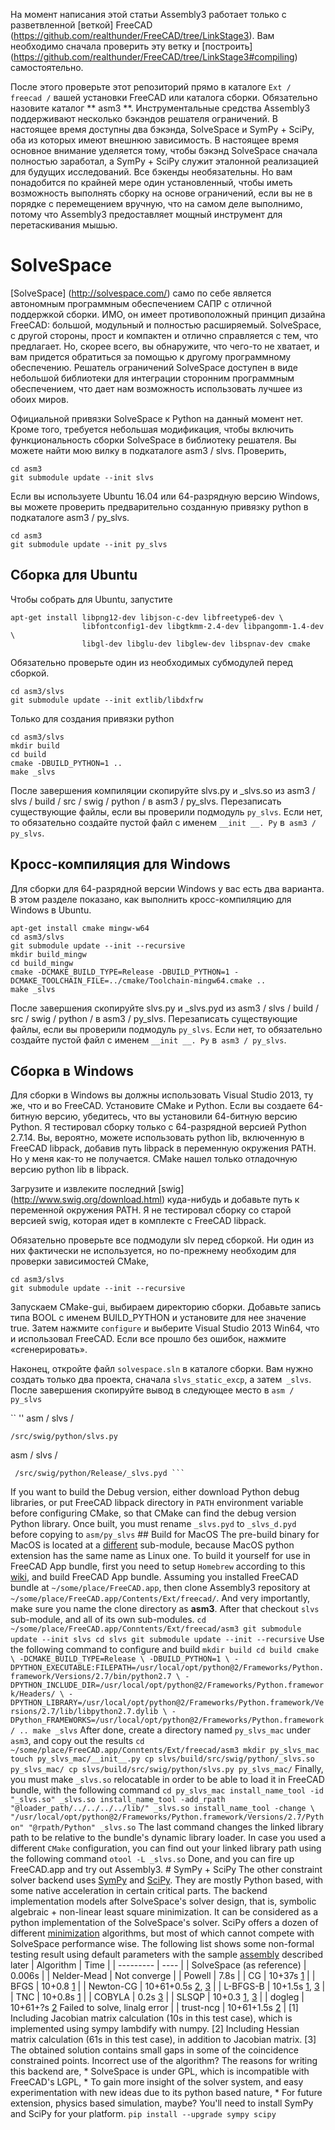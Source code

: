 

На момент написания этой статьи Assembly3 работает только с разветвленной [веткой] FreeCAD (https://github.com/realthunder/FreeCAD/tree/LinkStage3). Вам необходимо сначала проверить эту ветку и [построить] (https://github.com/realthunder/FreeCAD/tree/LinkStage3#compiling) самостоятельно.

После этого проверьте этот репозиторий прямо в каталоге `Ext / freecad /` вашей установки FreeCAD или каталога сборки. Обязательно назовите каталог ** asm3 **. Инструментальные средства Assembly3 поддерживают несколько бэкэндов решателя ограничений. В настоящее время доступны два бэкэнда, SolveSpace и SymPy + SciPy, оба из которых имеют внешнюю зависимость. В настоящее время основное внимание уделяется тому, чтобы бэкэнд SolveSpace сначала полностью заработал, а SymPy + SciPy служит эталонной реализацией для будущих исследований. Все бэкенды необязательны. Но вам понадобится по крайней мере один установленный, чтобы иметь возможность выполнять сборку на основе ограничений, если вы не в порядке с перемещением вручную, что на самом деле выполнимо, потому что Assembly3 предоставляет мощный инструмент для перетаскивания мышью.

# SolveSpace

[SolveSpace] (http://solvespace.com/) само по себе является автономным программным обеспечением САПР с отличной поддержкой сборки. ИМО, он имеет противоположный принцип дизайна FreeCAD: большой, модульный и полностью расширяемый. SolveSpace, с другой стороны, прост и компактен и отлично справляется с тем, что предлагает. Но, скорее всего, вы обнаружите, что чего-то не хватает, и вам придется обратиться за помощью к другому программному обеспечению. Решатель ограничений SolveSpace доступен в виде небольшой библиотеки для интеграции сторонним программным обеспечением, что дает нам возможность использовать лучшее из обоих миров.

Официальной привязки SolveSpace к Python на данный момент нет. Кроме того, требуется небольшая модификация, чтобы включить функциональность сборки SolveSpace в библиотеку решателя. Вы можете найти мою вилку в подкаталоге asm3 / slvs. Проверить,

```
cd asm3
git submodule update --init slvs
```

Если вы используете Ubuntu 16.04 или 64-разрядную версию Windows, вы можете проверить предварительно созданную привязку python в подкаталоге asm3 / py_slvs.

```
cd asm3
git submodule update --init py_slvs
```

## Сборка для Ubuntu

Чтобы собрать для Ubuntu, запустите


```
apt-get install libpng12-dev libjson-c-dev libfreetype6-dev \
                libfontconfig1-dev libgtkmm-2.4-dev libpangomm-1.4-dev \
                libgl-dev libglu-dev libglew-dev libspnav-dev cmake
```

Обязательно проверьте один из необходимых субмодулей перед сборкой.

```
cd asm3/slvs
git submodule update --init extlib/libdxfrw 
```

Только для создания привязки python

```
cd asm3/slvs
mkdir build
cd build
cmake -DBUILD_PYTHON=1 ..
make _slvs
```

После завершения компиляции скопируйте slvs.py и _slvs.so из asm3 / slvs / build / src / swig / python / в asm3 / py_slvs. Перезаписать существующие файлы, если вы проверили подмодуль `py_slvs`. Если нет, то обязательно создайте пустой файл с именем `__init __. Py` в` asm3 / py_slvs`.

## Кросс-компиляция для Windows

Для сборки для 64-разрядной версии Windows у вас есть два варианта. В этом разделе показано, как выполнить кросс-компиляцию для Windows в Ubuntu.

```
apt-get install cmake mingw-w64
cd asm3/slvs
git submodule update --init --recursive
mkdir build_mingw
cd build_mingw
cmake -DCMAKE_BUILD_TYPE=Release -DBUILD_PYTHON=1 -DCMAKE_TOOLCHAIN_FILE=../cmake/Toolchain-mingw64.cmake ..
make _slvs
```
После завершения скопируйте slvs.py и _slvs.pyd из asm3 / slvs / build / src / swig / python / в asm3 / py_slvs. Перезаписать существующие файлы, если вы проверили подмодуль `py_slvs`. Если нет, то обязательно создайте пустой файл с именем `__init __. Py` в` asm3 / py_slvs`.

## Сборка в Windows

Для сборки в Windows вы должны использовать Visual Studio 2013, ту же, что и во FreeCAD. Установите CMake и Python. Если вы создаете 64-битную версию, убедитесь, что вы установили 64-битную версию Python. Я тестировал сборку только с 64-разрядной версией Python 2.7.14. Вы, вероятно, можете использовать python lib, включенную в FreeCAD libpack, добавив путь libpack в переменную окружения PATH. Но у меня как-то не получается. CMake нашел только отладочную версию python lib в libpack.

Загрузите и извлеките последний [swig] (http://www.swig.org/download.html) куда-нибудь и добавьте путь к переменной окружения PATH. Я не тестировал сборку со старой версией swig, которая идет в комплекте с FreeCAD libpack.

Обязательно проверьте все подмодули slv перед сборкой. Ни один из них фактически не используется, но по-прежнему необходим для проверки зависимостей CMake,

```
cd asm3/slvs
git submodule update --init --recursive
```

Запускаем CMake-gui, выбираем директорию сборки. Добавьте запись типа BOOL с именем BUILD_PYTHON и установите для нее значение true. Затем нажмите `configure` и выберите Visual Studio 2013 Win64, что и использовал FreeCAD. Если все прошло без ошибок, нажмите «сгенерировать».

Наконец, откройте файл `solvespace.sln` в каталоге сборки. Вам нужно создать только два проекта, сначала `slvs_static_excp`, а затем` _slvs`. После завершения скопируйте вывод в следующее место в `asm / py_slvs`

`` ''
asm / slvs /
   
    /src/swig/python/slvs.py
asm / slvs /
    
     /src/swig/python/Release/_slvs.pyd ``` 
     
If you want to build the Debug version, either download Python debug libraries, or put FreeCAD libpack directory in `PATH` environment variable before configuring CMake, so that CMake can find the debug version Python library. Once built, you must rename `_slvs.pyd` to `_slvs_d.pyd` before copying to `asm/py_slvs` ## Build for MacOS The pre-build binary for MacOS is located at a [different](../tree/master/py_slvs_mac) sub-module, because MacOS python extension has the same name as Linux one. To build it yourself for use in FreeCAD App bundle, first you need to setup `Homebrew` according to this [wiki](https://www.freecadweb.org/wiki/CompileOnMac), and build FreeCAD App bundle. Assuming you installed FreeCAD bundle at `~/some/place/FreeCAD.app`, then clone Assembly3 repository at `~/some/place/FreeCAD.app/Contents/Ext/freecad/`. And very importantly, make sure you name the clone directory as __asm3__. After that checkout `slvs` sub-module, and all of its own sub-modules. ``` cd ~/some/place/FreeCAD.app/Conntents/Ext/freecad/asm3 git submodule update --init slvs cd slvs git submodule update --init --recursive ``` Use the following command to configure and build ``` mkdir build cd build cmake \ -DCMAKE_BUILD_TYPE=Release \ -DBUILD_PYTHON=1 \ -DPYTHON_EXECUTABLE:FILEPATH=/usr/local/opt/python@2/Frameworks/Python.framework/Versions/2.7/bin/python2.7 \ -DPYTHON_INCLUDE_DIR=/usr/local/opt/python@2/Frameworks/Python.framework/Headers/ \ -DPYTHON_LIBRARY=/usr/local/opt/python@2/Frameworks/Python.framework/Versions/2.7/lib/libpython2.7.dylib \ -DPython_FRAMEWORKS=/usr/local/opt/python@2/Frameworks/Python.framework/ .. make _slvs ``` After done, create a directory named `py_slvs_mac` under `asm3`, and copy out the results ``` cd ~/some/place/FreeCAD.app/Conntents/Ext/freecad/asm3 mkdir py_slvs_mac touch py_slvs_mac/__init__.py cp slvs/build/src/swig/python/_slvs.so py_slvs_mac/ cp slvs/build/src/swig/python/slvs.py py_slvs_mac/ ``` Finally, you must make `_slvs.so` relocatable in order to be able to load it in FreeCAD bundle, with the following command ``` cd py_slvs_mac install_name_tool -id "_slvs.so" _slvs.so install_name_tool -add_rpath "@loader_path/../../../../lib/" _slvs.so install_name_tool -change \ "/usr/local/opt/python@2/Frameworks/Python.framework/Versions/2.7/Python" "@rpath/Python" _slvs.so ``` The last command changes the linked library path to be relative to the bundle's dynamic library loader. In case you used a different `CMake` configuration, you can find out your linked library path using the following command ``` otool -L _slvs.so ``` Done, and you can fire up FreeCAD.app and try out Assembly3. # SymPy + SciPy The other constraint solver backend uses [SymPy](http://www.sympy.org/) and [SciPy](https://www.scipy.org/). They are mostly Python based, with some native acceleration in certain critical parts. The backend implementation models after SolveSpace's solver design, that is, symbolic algebraic + non-linear least square minimization. It can be considered as a python implementation of the SolveSpace's solver. SciPy offers a dozen of different [minimization](https://docs.scipy.org/doc/scipy/reference/generated/scipy.optimize.minimize.html) algorithms, but most of which cannot compete with SolveSpace performance wise. The following list shows some non-formal testing result using default parameters with the sample [assembly](#create-a-super-assembly-with-external-link-array) described later | Algorithm | Time | | --------- | ---- | | SolveSpace (as reference) | 0.006s | | Nelder-Mead | Not converge | | Powell | 7.8s | | CG | 10+37s 
     [1](#f1) | | BFGS | 10+0.8 
     [1](#f1) | | Newton-CG | 10+61+0.5s 
     [2](#f2),
     [3](#f3) | | L-BFGS-B | 10+1.5s 
     [1](#f1),
     [3](#f3) | | TNC | 10+0.8s 
     [1](#f1) | | COBYLA | 0.2s 
     [3](#f3) | | SLSQP | 10+0.3 
     [1](#f1),
     [3](#f3) | | dogleg | 10+61+?s 
     [2](#f2) Failed to solve, linalg error | | trust-ncg | 10+61+1.5s 
     [2](#f2) | 
     [1] Including Jacobian matrix calculation (10s in this test case), which is implemented using sympy lambdify with numpy. 
     [2] Including Hessian matrix calculation (61s in this test case), in addition to Jacobian matrix. 
     [3] The obtained solution contains small gaps in some of the coincidence constrained points. Incorrect use of the algorithm? The reasons for writing this backend are, * SolveSpace is under GPL, which is incompatible with FreeCAD's LGPL, * To gain more insight of the solver system, and easy experimentation with new ideas due to its python based nature, * For future extension, physics based simulation, maybe? You'll need to install SymPy and SciPy for your platform. ``` pip install --upgrade sympy scipy ``` 
    
   

